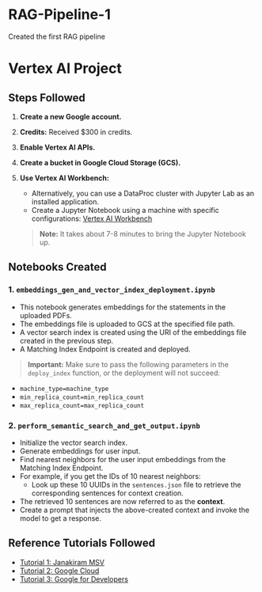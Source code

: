 # RAG-Pipeline-1
Created the first RAG pipeline

# Vertex AI Project

## Steps Followed

1. **Create a new Google account.**
2. **Credits:** Received $300 in credits.
3. **Enable Vertex AI APIs.**
4. **Create a bucket in Google Cloud Storage (GCS).**
5. **Use Vertex AI Workbench:** 
   - Alternatively, you can use a DataProc cluster with Jupyter Lab as an installed application.
   - Create a Jupyter Notebook using a machine with specific configurations: 
     [Vertex AI Workbench](https://console.cloud.google.com/vertex-ai/workbench/managed?authuser=6&walkthrough_id=vertex_index&project=robust-habitat-439810-p4)

   > **Note:** It takes about 7-8 minutes to bring the Jupyter Notebook up.

## Notebooks Created

### 1. `embeddings_gen_and_vector_index_deployment.ipynb`

- This notebook generates embeddings for the statements in the uploaded PDFs.
- The embeddings file is uploaded to GCS at the specified file path.
- A vector search index is created using the URI of the embeddings file created in the previous step.
- A Matching Index Endpoint is created and deployed.

> **Important:** Make sure to pass the following parameters in the `deploy_index` function, or the deployment will not succeed:
   - `machine_type=machine_type`
   - `min_replica_count=min_replica_count`
   - `max_replica_count=max_replica_count`

### 2. `perform_semantic_search_and_get_output.ipynb`

- Initialize the vector search index.
- Generate embeddings for user input.
- Find nearest neighbors for the user input embeddings from the Matching Index Endpoint.
- For example, if you get the IDs of 10 nearest neighbors:
  - Look up these 10 UUIDs in the `sentences.json` file to retrieve the corresponding sentences for context creation.
- The retrieved 10 sentences are now referred to as the **context**.
- Create a prompt that injects the above-created context and invoke the model to get a response.

## Reference Tutorials Followed

- [Tutorial 1: Janakiram MSV](https://www.youtube.com/watch?v=wGbZSErgEvg&ab_channel=JanakiramMSV)
- [Tutorial 2: Google Cloud](https://www.youtube.com/watch?v=YlAWtEAJl9g&ab_channel=GoogleCloud)
- [Tutorial 3: Google for Developers](https://www.youtube.com/watch?v=LF7I6raAIL4&ab_channel=GoogleforDevelopers)
